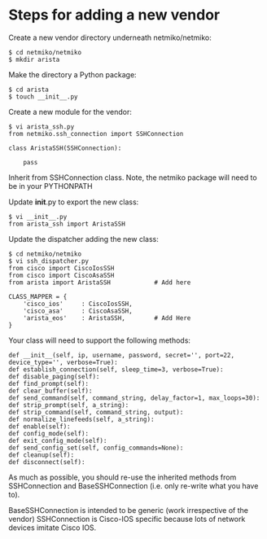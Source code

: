 Steps for adding a new vendor
=======

Create a new vendor directory underneath netmiko/netmiko:

```
$ cd netmiko/netmiko
$ mkdir arista
```
 
Make the directory a Python package:

```
$ cd arista
$ touch __init__.py
```
  
Create a new module for the vendor:

```
$ vi arista_ssh.py
from netmiko.ssh_connection import SSHConnection

class AristaSSH(SSHConnection):

    pass
```
  
Inherit from SSHConnection class. Note, the netmiko package will need to be in 
your PYTHONPATH

Update __init__.py to export the new class:

```
$ vi __init__.py
from arista_ssh import AristaSSH
```

Update the dispatcher adding the new class:  

```
$ cd netmiko/netmiko
$ vi ssh_dispatcher.py
from cisco import CiscoIosSSH
from cisco import CiscoAsaSSH
from arista import AristaSSH            # Add here

CLASS_MAPPER = {
    'cisco_ios'     : CiscoIosSSH,
    'cisco_asa'     : CiscoAsaSSH,
    'arista_eos'    : AristaSSH,        # Add Here
}
```

Your class will need to support the following methods:

```
def __init__(self, ip, username, password, secret='', port=22, device_type='', verbose=True):
def establish_connection(self, sleep_time=3, verbose=True):
def disable_paging(self):
def find_prompt(self):
def clear_buffer(self):
def send_command(self, command_string, delay_factor=1, max_loops=30):
def strip_prompt(self, a_string):
def strip_command(self, command_string, output):
def normalize_linefeeds(self, a_string):
def enable(self):
def config_mode(self):
def exit_config_mode(self):
def send_config_set(self, config_commands=None):
def cleanup(self):
def disconnect(self):
```

As much as possible, you should re-use the inherited methods from SSHConnection 
and BaseSSHConnection (i.e. only re-write what you have to).

BaseSSHConnection is intended to be generic (work irrespective of the vendor)
SSHConnection is Cisco-IOS specific because lots of network devices imitate Cisco IOS.


